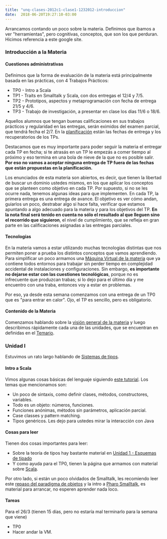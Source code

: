 ```yaml
---
title: "unq-clases-2012c1-clase1-1232012-introduccion"
date:  2018-06-20T19:27:10-03:00
---
```



Arrancamos contando un poco sobre la materia. Definimos que ibamos a ver "herramientas", pero cognitivas, conceptos, que son los que perduran.
Hicimos referencia a este google site. 


### Introducción a la Materia

#### Cuestiones administrativas
Definimos que la forma de evaluación de la materia está principalmente basada en las prácticas, con 4 Trabajos Prácticos:

* TP0 - Intro a Scala
* TP1 - Traits en Smalltalk y Scala, con dos entregas el 12/4 y 7/5.
* TP2 - Prototipos, aspectos y metaprogramación con fecha de entrega 21/5 y 4/6.
* TP3 - Trabajo de investigación, a presentar en clase los días 11/6 o 18/6.

Aquellos alumnos que tengan buenas calificaciones en sus trabajos prácticos y regularidad en las entregas, serán eximidos del examen parcial, que tendrá fecha el 2/7.
En la [planificación](../unq-planificacion) están las fechas de entrega y los recuperatorios de los TPs.


Destacamos que es muy importante para poder seguir la materia el entregar cada TP en fecha; si te atrasás en un TP le empezás a comer tiempo al próximo y eso termina en una bola de nieve de la que no es posible salir. **Por eso no vamos a aceptar ninguna entrega de TP fuera de las fechas que están propuestas en la planificación.**



Los enunciados de esta materia son abiertos, es decir, que tienen la libertad de buscar un dominio ustedes mismos, en los que aplicar los conceptos que se planteen como objetivo en cada TP. Por supuesto, si no se les ocurre nada, tenemos algunas ideas para que implementen.
En cada TP, la primera entrega es una entrega de avance. El objetivo es ver cómo andan, guiarlos un poco, destrabar algo si hace falta, verificar que estamos apuntando a algo adecuado para la materia y para los objetivos del TP. 
**En la nota final será tenido en cuenta no sólo el resultado al que lleguen sino el recorrido que siguieron**, el nivel de cumplimiento, que se refleja en gran parte en las calificaciones asignadas a las entregas parciales.
#### Tecnologías
En la materia vamos a estar utilizando muchas tecnologías distintas que nos permiten poner a prueba los distintos conceptos que vamos aprendiendo.
Para simplificar un poco armamos una [Máquina Virtual de la materia](../te-virtualmachine) que ya contiene todos entornos para trabajar sin perder tiempo en complejidad accidental de instalaciones y configuraciones.
Sin embargo, **es importante no dejarse estar con las cuestiones tecnológicas**, porque no es infrecuente que produzcan trabas; si lo dejo para el último día y me encuentro con una traba, entonces voy a estar en problemas.


Por eso, ya desde esta semana comenzamos con una entrega de un TP0 que es "para entrar en calor". Ojo, el TP es sencillo, pero es obligatorio.


#### Contenido de la Materia
Comenzamos hablando sobre la [visión general de la materia](conceptos-abstracciones-y-conceptos-visin-general-de-la-materia) y luego describimos rápidamente cada una de las unidades, que se encuentran en definidas en el [Temario](../temario).

### Unidad I

Estuvimos un rato largo hablando de [Sistemas de tipos](../conceptos-tipos-binding-sistemas-de-tipos).

#### Intro a Scala

Vimos algunas cosas básicas del lenguaje siguiendo [este tutorial](../te-scala). Los temas que mencionamos son:

* Un poco de sintaxis, como definir clases, métodos, constructores, variables.
* Todo es un objeto: números, funciones.
* Funciones anónimas, métodos sin parámetros, aplicación parcial.
* Case classes y pattern matching.
* Tipos genéricos.
Les dejo para ustedes mirar la interacción con Java
#### Cosas para leer





Tienen dos cosas importantes para leer:

* Sobre la teoría de tipos hay bastante material en [Unidad 1 - Esquemas de tipado](../conceptos-tipos-binding)
* Y como ayuda para el TP0, tienen la página que armamos con material sobre [Scala](../te-scala).

Por otro lado, si están un poco olvidados de Smalltalk, les recomiendo leer este [repaso del paradigma de objetos](conceptos-tipos-binding-repaso-objetos--smalltalk) y la intro a [Pharo Smalltalk](../te-smalltalk), es material para arrancar, no esperen aprender nada loco.

#### Tareas
Para el 26/3 (tienen 15 días, pero no estaría mal terminarlo para la semana que viene)

* TP0
* Hacer andar la VM.